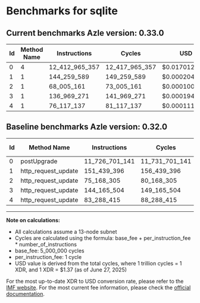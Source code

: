 # Benchmarks for sqlite

## Current benchmarks Azle version: 0.33.0
| Id | Method Name | Instructions | Cycles | USD | USD/Million Calls | Change |
|-----------|-------------|------------|--------|-----|--------------|-------|
| 0 | 4 | 12_412_965_357 | 12_417_965_357 | $0.0170126125 | $17_012.61 | <font color="red">+686_264_216</font> |
| 1 | 1 | 144_259_589 | 149_259_589 | $0.0002044856 | $204.48 | <font color="green">-7_179_807</font> |
| 2 | 1 | 68_005_161 | 73_005_161 | $0.0001000171 | $100.01 | <font color="green">-7_163_144</font> |
| 3 | 1 | 136_969_271 | 141_969_271 | $0.0001944979 | $194.49 | <font color="green">-7_196_233</font> |
| 4 | 1 | 76_117_137 | 81_117_137 | $0.0001111305 | $111.13 | <font color="green">-7_171_278</font> |

## Baseline benchmarks Azle version: 0.32.0
| Id | Method Name | Instructions | Cycles | USD | USD/Million Calls |
|-----------|-------------|------------|--------|-----|--------------|
| 0 | postUpgrade | 11_726_701_141 | 11_731_701_141 | $0.0160724306 | $16_072.43 |
| 1 | http_request_update | 151_439_396 | 156_439_396 | $0.0002143220 | $214.32 |
| 2 | http_request_update | 75_168_305 | 80_168_305 | $0.0001098306 | $109.83 |
| 3 | http_request_update | 144_165_504 | 149_165_504 | $0.0002043567 | $204.35 |
| 4 | http_request_update | 83_288_415 | 88_288_415 | $0.0001209551 | $120.95 |



---

**Note on calculations:**
- All calculations assume a 13-node subnet
- Cycles are calculated using the formula: base_fee + per_instruction_fee \* number_of_instructions
- base_fee: 5_000_000 cycles
- per_instruction_fee: 1 cycle
- USD value is derived from the total cycles, where 1 trillion cycles = 1 XDR, and 1 XDR = $1.37 (as of June 27, 2025)

For the most up-to-date XDR to USD conversion rate, please refer to the [IMF website](https://www.imf.org/external/np/fin/data/rms_sdrv.aspx).
For the most current fee information, please check the [official documentation](https://internetcomputer.org/docs/references/cycles-cost-formulas).
